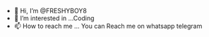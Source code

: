 - 👋 Hi, I’m @FRESHYBOY8
- 👀 I’m interested in ...Coding
- 📫 How to reach me ... You can Reach me on whatsapp telegram

<!---
FRESHYBOY8/FRESHYBOY8 is a ✨ special ✨ repository because its `README.md` (this file) appears on your GitHub profile.
You can click the Preview link to take a look at your changes.
--->
